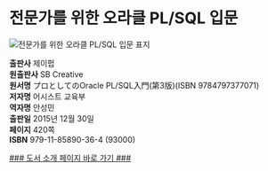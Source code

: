   
# 전문가를 위한 오라클 PL/SQL 입문
  
 ![전문가를 위한 오라클 PL/SQL 입문 표지](http://image.yes24.com/momo/TopCate677/MidCate005/67642179.jpg)
  
**출판사** 제이펍  
**원출판사** SB Creative  
**원서명** プロとしてのOracle PL/SQL入門(第3版)(ISBN 9784797377071)  
**저자명** 어시스트 교육부  
**역자명** 안성민  
**출판일** 2015년 12월 30일  
**페이지** 420쪽  
**ISBN** 979-11-85890-36-4 (93000)  

[### 도서 소개 페이지 바로 가기 ###](http://jpub.tistory.com/540)  


